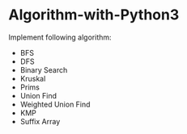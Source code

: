 # Algorithm-with-Python3
Implement following algorithm:
  - BFS
  - DFS
  - Binary Search
  - Kruskal
  - Prims
  - Union Find
  - Weighted Union Find
  - KMP
  - Suffix Array
  
